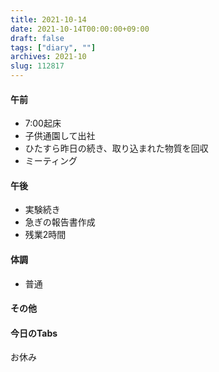 ```yaml
---
title: 2021-10-14
date: 2021-10-14T00:00:00+09:00
draft: false
tags: ["diary", ""]
archives: 2021-10
slug: 112817
---
```

#### 午前
- 7:00起床
- 子供通園して出社
- ひたすら昨日の続き、取り込まれた物質を回収
- ミーティング
#### 午後
- 実験続き
- 急ぎの報告書作成
- 残業2時間
#### 体調
- 普通
#### その他
#### 今日のTabs
お休み